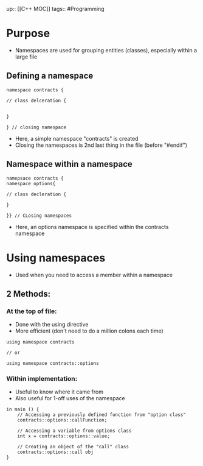 up:: [[C++ MOC]]
tags:: #Programming
# Purpose
- Namespaces are used for grouping entities (classes), especially within a large file
## Defining a namespace
```
namespace contracts {

// class delceration {


}

} // closing namespace
```
- Here, a simple namespace "contracts" is created
- Closing the namespaces is 2nd last thing in the file (before "#endif")

## Namespace within a namespace
```
namepsace contracts {
namespace options{

// class decleration {

}

}} // CLosing namespaces
```
- Here, an options namespace is specified within the contracts namespace

# Using namespaces
- Used when you need to access a member within a namespace

## 2 Methods:

### At the top of file:
- Done with the using directive
- More efficient (don't need to do a million colons each time)

```
using namespace contracts

// or

using namespace contracts::options
```

### Within implementation:
- Useful to know where it came from
- Also useful for 1-off uses of the namespace

```
in main () {
	// Accessing a previously defined function from "option class"
	contracts::options::callFunction; 
	
	// Accessing a variable from options class
	int x = contracts::options::value; 
	
	// Creating an object of the "call" class
	contracts::options::call obj 
}
```